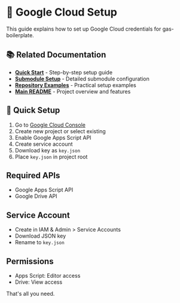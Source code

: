 # 🔐 Google Cloud Setup

This guide explains how to set up Google Cloud credentials for gas-boilerplate.

## 📚 Related Documentation

- **[Quick Start](quick-start.md)** - Step-by-step setup guide
- **[Submodule Setup](submodule-setup.md)** - Detailed submodule configuration
- **[Repository Examples](repository-examples.md)** - Practical setup examples
- **[Main README](../README.md)** - Project overview and features

## 🚀 Quick Setup

1. Go to [Google Cloud Console](https://console.cloud.google.com/)
2. Create new project or select existing
3. Enable Google Apps Script API
4. Create service account
5. Download key as `key.json`
6. Place `key.json` in project root

## Required APIs

- Google Apps Script API
- Google Drive API

## Service Account

- Create in IAM & Admin > Service Accounts
- Download JSON key
- Rename to `key.json`

## Permissions

- Apps Script: Editor access
- Drive: View access

That's all you need.
